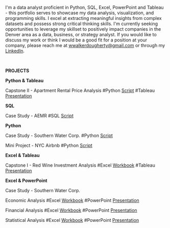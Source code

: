 I'm a data analyst proficient in Python, SQL, Excel, PowerPoint and Tableau - this portfolio serves to showcase my data analysis, visualization, and programming skills. I excel at extracting meaningful insights from complex datasets and possess strong critical thinking skills. I'm currently seeking opportunities to leverage my skillset to positively impact companies in the Denver area as a data, business, or strategy analyst. If you would like to discuss my work or think I would be a good fit for a position at your company, please reach me at wwalkerdougherty@gmail.com or through my [LinkedIn](https://www.linkedin.com/in/walkerdougherty/).

&nbsp;

**PROJECTS**
&nbsp;

**Python & Tableau**

Capstone II - Apartment Rental Price Analysis
#Python [Script](http://localhost:8888/notebooks/Documents/Documents/Springboard/Projects/Capstone%20II/Notebook%20-%20Capstone%20II.ipynb)
#Tableau [Presentation](https://public.tableau.com/app/profile/walker.dougherty/viz/ApartmentPrices_16903269033500/Story?publish=yes)
&nbsp;


**SQL**

Case Study - AEMR
#SQL [Script](http://localhost:8888/notebooks/Documents/Documents/Springboard/Projects/Case%20Study%20-%20AEMR/Case%20Study%20-%20AEMR.ipynb)
&nbsp;


**Python**

Case Study - Southern Water Corp.
#Python [Script](http://localhost:8888/notebooks/Documents/Documents/Springboard/Projects/Case%20Study%20-%20Southern%20Water%20Corp%20(Python)/Southern%20Water%20Corp%20Case%20Study%20(Walker%20Dougherty).ipynb)

Mini Project - NYC Airbnb
#Python [Script](http://localhost:8888/notebooks/Documents/Documents/Springboard/Projects/Case%20Study%20-%20NYC%20Airbnb%20Data%20Exploration/NYC%20Airbnb%20-%20Mini%20Project.ipynb)
&nbsp;


**Excel & Tableau**

Capstone I - Red Wine Investment Analysis
#Excel [Workbook](https://1drv.ms/x/s!AuASseIpjOmagif5d805McuIVwJ1?e=0BUKOr)
#Tableau [Presentation](https://public.tableau.com/app/profile/walker.dougherty/viz/Wine_16829858424770/Story)
&nbsp;

**Excel & PowerPoint**

Case Study - Southern Water Corp.

Economic Analysis
#Excel [Workbook](https://1drv.ms/x/s!AuASseIpjOmagQT48zWrVk8f2FFx?e=9lRDWz)
#PowerPoint [Presentation](https://1drv.ms/p/s!AuASseIpjOmagQbPBKoJ4eAwGT2c?e=bGwwHr)

Financial Analysis
#Excel [Workbook](https://1drv.ms/x/s!AuASseIpjOmagQCZb5cXaB86gTT3?e=tKxw0t)
#PowerPoint [Presentation](https://1drv.ms/p/s!AuASseIpjOmagSUF-qRG-8V3TzK9?e=LaePsi)

Statistical Analysis
#Excel [Workbook](https://1drv.ms/x/s!AuASseIpjOmagQkfA3HzfFGNpe-Q?e=eJ0zr0)
#PowerPoint [Presentation](https://1drv.ms/p/s!AuASseIpjOmagQuMpFGMr8-iFKJY?e=YDiUJd)








